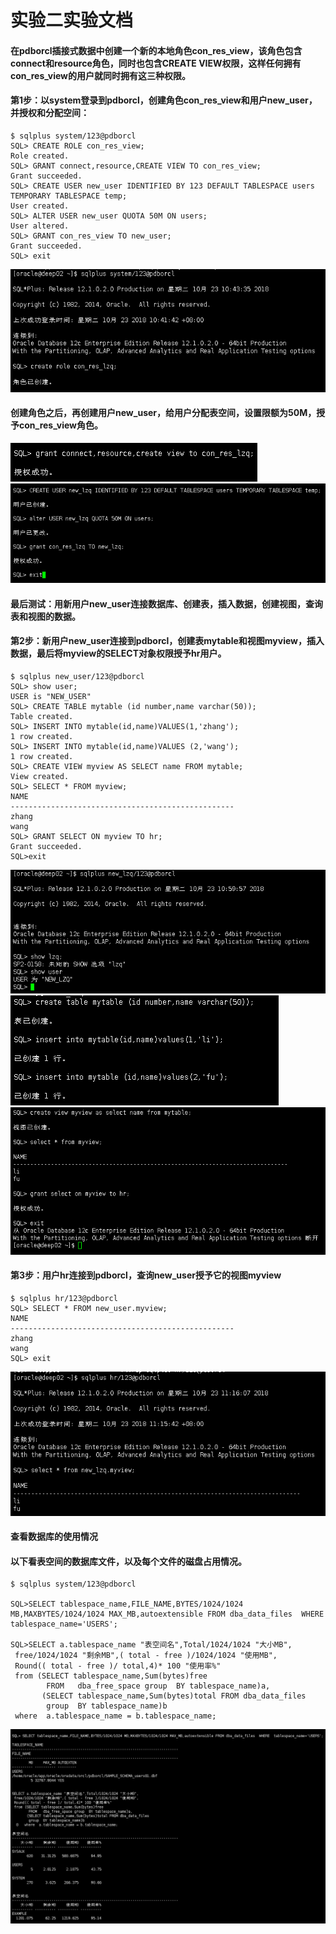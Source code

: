 # 实验二实验文档
#### 在pdborcl插接式数据中创建一个新的本地角色con_res_view，该角色包含connect和resource角色，同时也包含CREATE VIEW权限，这样任何拥有con_res_view的用户就同时拥有这三种权限。
#### 第1步：以system登录到pdborcl，创建角色con_res_view和用户new_user，并授权和分配空间：
```
$ sqlplus system/123@pdborcl
SQL> CREATE ROLE con_res_view;
Role created.
SQL> GRANT connect,resource,CREATE VIEW TO con_res_view;
Grant succeeded.
SQL> CREATE USER new_user IDENTIFIED BY 123 DEFAULT TABLESPACE users TEMPORARY TABLESPACE temp;
User created.
SQL> ALTER USER new_user QUOTA 50M ON users;
User altered.
SQL> GRANT con_res_view TO new_user;
Grant succeeded.
SQL> exit
```

![查询1结果](./1.png)
#### 创建角色之后，再创建用户new_user，给用户分配表空间，设置限额为50M，授予con_res_view角色。
![查询1结果](./2.png)
![查询1结果](./3.png)
#### 最后测试：用新用户new_user连接数据库、创建表，插入数据，创建视图，查询表和视图的数据。
#### 第2步：新用户new_user连接到pdborcl，创建表mytable和视图myview，插入数据，最后将myview的SELECT对象权限授予hr用户。
```
$ sqlplus new_user/123@pdborcl
SQL> show user;
USER is "NEW_USER"
SQL> CREATE TABLE mytable (id number,name varchar(50));
Table created.
SQL> INSERT INTO mytable(id,name)VALUES(1,'zhang');
1 row created.
SQL> INSERT INTO mytable(id,name)VALUES (2,'wang');
1 row created.
SQL> CREATE VIEW myview AS SELECT name FROM mytable;
View created.
SQL> SELECT * FROM myview;
NAME
--------------------------------------------------
zhang
wang
SQL> GRANT SELECT ON myview TO hr;
Grant succeeded.
SQL>exit
```
![查询1结果](./4.png)
![查询1结果](./5.png)
![查询1结果](./6.png)

#### 第3步：用户hr连接到pdborcl，查询new_user授予它的视图myview
```
$ sqlplus hr/123@pdborcl
SQL> SELECT * FROM new_user.myview;
NAME
--------------------------------------------------
zhang
wang
SQL> exit
```
![查询1结果](./7.png)
#### 查看数据库的使用情况
#### 以下看表空间的数据库文件，以及每个文件的磁盘占用情况。
```
$ sqlplus system/123@pdborcl

SQL>SELECT tablespace_name,FILE_NAME,BYTES/1024/1024 MB,MAXBYTES/1024/1024 MAX_MB,autoextensible FROM dba_data_files  WHERE  tablespace_name='USERS';

SQL>SELECT a.tablespace_name "表空间名",Total/1024/1024 "大小MB",
 free/1024/1024 "剩余MB",( total - free )/1024/1024 "使用MB",
 Round(( total - free )/ total,4)* 100 "使用率%"
 from (SELECT tablespace_name,Sum(bytes)free
        FROM   dba_free_space group  BY tablespace_name)a,
       (SELECT tablespace_name,Sum(bytes)total FROM dba_data_files
        group  BY tablespace_name)b
 where  a.tablespace_name = b.tablespace_name;
```
![查询1结果](./8.png)


